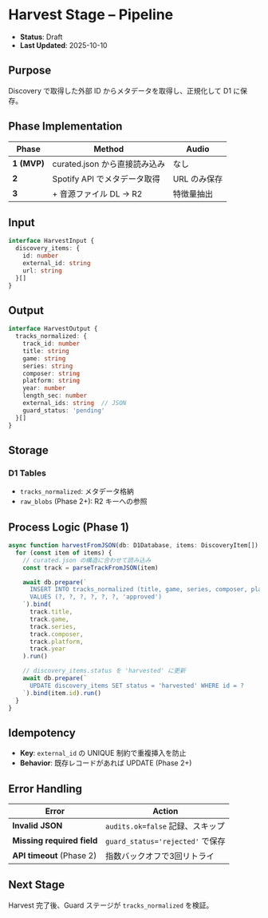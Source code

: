 # Harvest Stage – Pipeline

- **Status**: Draft
- **Last Updated**: 2025-10-10

## Purpose

Discovery で取得した外部 ID からメタデータを取得し、正規化して D1 に保存。

## Phase Implementation

| Phase | Method | Audio |
|-------|--------|-------|
| **1 (MVP)** | curated.json から直接読み込み | なし |
| **2** | Spotify API でメタデータ取得 | URL のみ保存 |
| **3** | + 音源ファイル DL → R2 | 特徴量抽出 |

## Input

```typescript
interface HarvestInput {
  discovery_items: {
    id: number
    external_id: string
    url: string
  }[]
}
```

## Output

```typescript
interface HarvestOutput {
  tracks_normalized: {
    track_id: number
    title: string
    game: string
    series: string
    composer: string
    platform: string
    year: number
    length_sec: number
    external_ids: string  // JSON
    guard_status: 'pending'
  }[]
}
```

## Storage

### D1 Tables

- `tracks_normalized`: メタデータ格納
- `raw_blobs` (Phase 2+): R2 キーへの参照

## Process Logic (Phase 1)

```typescript
async function harvestFromJSON(db: D1Database, items: DiscoveryItem[]): Promise<void> {
  for (const item of items) {
    // curated.json の構造に合わせて読み込み
    const track = parseTrackFromJSON(item)

    await db.prepare(`
      INSERT INTO tracks_normalized (title, game, series, composer, platform, year, guard_status)
      VALUES (?, ?, ?, ?, ?, ?, 'approved')
    `).bind(
      track.title,
      track.game,
      track.series,
      track.composer,
      track.platform,
      track.year
    ).run()

    // discovery_items.status を 'harvested' に更新
    await db.prepare(`
      UPDATE discovery_items SET status = 'harvested' WHERE id = ?
    `).bind(item.id).run()
  }
}
```

## Idempotency

- **Key**: `external_id` の UNIQUE 制約で重複挿入を防止
- **Behavior**: 既存レコードがあれば UPDATE (Phase 2+)

## Error Handling

| Error | Action |
|-------|--------|
| **Invalid JSON** | `audits.ok=false` 記録、スキップ |
| **Missing required field** | `guard_status='rejected'` で保存 |
| **API timeout** (Phase 2) | 指数バックオフで3回リトライ |

## Next Stage

Harvest 完了後、Guard ステージが `tracks_normalized` を検証。

